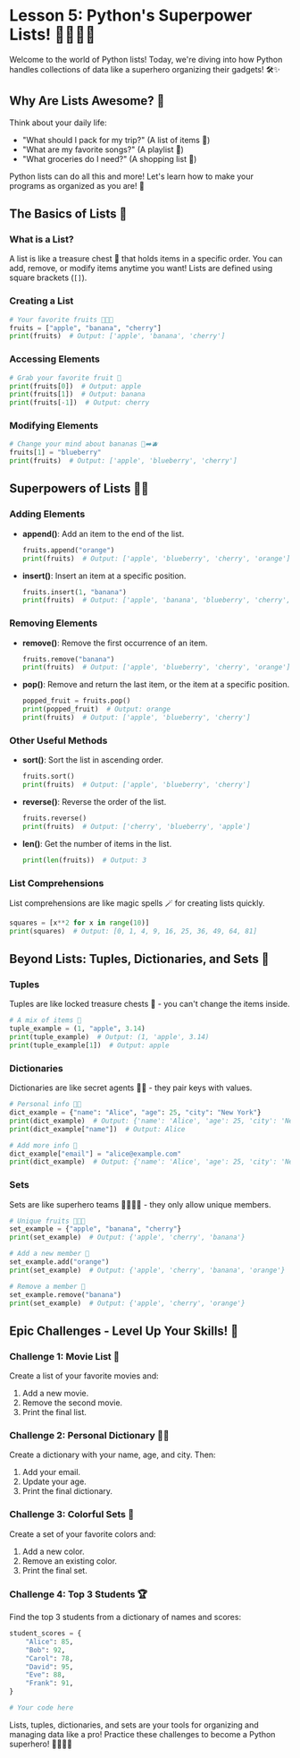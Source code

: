 # Lesson 5: Python's Superpower Lists! 🦸‍♂️🦸‍♀️

Welcome to the world of Python lists! Today, we're diving into how Python handles collections of data like a superhero organizing their gadgets! 🛠️✨

## Why Are Lists Awesome? 🤔

Think about your daily life:
- "What should I pack for my trip?" (A list of items 🧳)
- "What are my favorite songs?" (A playlist 🎵)
- "What groceries do I need?" (A shopping list 🛒)

Python lists can do all this and more! Let's learn how to make your programs as organized as you are! 🧠

## The Basics of Lists 📝

### What is a List?
A list is like a treasure chest 🧰 that holds items in a specific order. You can add, remove, or modify items anytime you want! Lists are defined using square brackets (`[]`).

### Creating a List
```python
# Your favorite fruits 🍎🍌🍒
fruits = ["apple", "banana", "cherry"]
print(fruits)  # Output: ['apple', 'banana', 'cherry']
```

### Accessing Elements
```python
# Grab your favorite fruit 🍎
print(fruits[0])  # Output: apple
print(fruits[1])  # Output: banana
print(fruits[-1])  # Output: cherry
```

### Modifying Elements
```python
# Change your mind about bananas 🍌➡️🫐
fruits[1] = "blueberry"
print(fruits)  # Output: ['apple', 'blueberry', 'cherry']
```

## Superpowers of Lists 🦸‍♂️

### Adding Elements
- **append()**: Add an item to the end of the list.
  ```python
  fruits.append("orange")
  print(fruits)  # Output: ['apple', 'blueberry', 'cherry', 'orange']
  ```

- **insert()**: Insert an item at a specific position.
  ```python
  fruits.insert(1, "banana")
  print(fruits)  # Output: ['apple', 'banana', 'blueberry', 'cherry', 'orange']
  ```

### Removing Elements
- **remove()**: Remove the first occurrence of an item.
  ```python
  fruits.remove("banana")
  print(fruits)  # Output: ['apple', 'blueberry', 'cherry', 'orange']
  ```

- **pop()**: Remove and return the last item, or the item at a specific position.
  ```python
  popped_fruit = fruits.pop()
  print(popped_fruit)  # Output: orange
  print(fruits)  # Output: ['apple', 'blueberry', 'cherry']
  ```

### Other Useful Methods
- **sort()**: Sort the list in ascending order.
  ```python
  fruits.sort()
  print(fruits)  # Output: ['apple', 'blueberry', 'cherry']
  ```

- **reverse()**: Reverse the order of the list.
  ```python
  fruits.reverse()
  print(fruits)  # Output: ['cherry', 'blueberry', 'apple']
  ```

- **len()**: Get the number of items in the list.
  ```python
  print(len(fruits))  # Output: 3
  ```

### List Comprehensions
List comprehensions are like magic spells 🪄 for creating lists quickly.
```python
squares = [x**2 for x in range(10)]
print(squares)  # Output: [0, 1, 4, 9, 16, 25, 36, 49, 64, 81]
```

## Beyond Lists: Tuples, Dictionaries, and Sets 🌟

### Tuples
Tuples are like locked treasure chests 🧰 - you can't change the items inside.
```python
# A mix of items 🎲
tuple_example = (1, "apple", 3.14)
print(tuple_example)  # Output: (1, 'apple', 3.14)
print(tuple_example[1])  # Output: apple
```

### Dictionaries
Dictionaries are like secret agents 🕵️‍♂️ - they pair keys with values.
```python
# Personal info 🧑‍💻
dict_example = {"name": "Alice", "age": 25, "city": "New York"}
print(dict_example)  # Output: {'name': 'Alice', 'age': 25, 'city': 'New York'}
print(dict_example["name"])  # Output: Alice

# Add more info 📧
dict_example["email"] = "alice@example.com"
print(dict_example)  # Output: {'name': 'Alice', 'age': 25, 'city': 'New York', 'email': 'alice@example.com'}
```

### Sets
Sets are like superhero teams 🦸‍♀️🦸‍♂️ - they only allow unique members.
```python
# Unique fruits 🍎🍌🍒
set_example = {"apple", "banana", "cherry"}
print(set_example)  # Output: {'apple', 'cherry', 'banana'}

# Add a new member 🍊
set_example.add("orange")
print(set_example)  # Output: {'apple', 'cherry', 'banana', 'orange'}

# Remove a member 🍌
set_example.remove("banana")
print(set_example)  # Output: {'apple', 'cherry', 'orange'}
```

## Epic Challenges - Level Up Your Skills! 🚀

### Challenge 1: Movie List 🎥
Create a list of your favorite movies and:
1. Add a new movie.
2. Remove the second movie.
3. Print the final list.

### Challenge 2: Personal Dictionary 🧑‍💻
Create a dictionary with your name, age, and city. Then:
1. Add your email.
2. Update your age.
3. Print the final dictionary.

### Challenge 3: Colorful Sets 🌈
Create a set of your favorite colors and:
1. Add a new color.
2. Remove an existing color.
3. Print the final set.

### Challenge 4: Top 3 Students 🏆
Find the top 3 students from a dictionary of names and scores:
```python
student_scores = {
    "Alice": 85,
    "Bob": 92,
    "Carol": 78,
    "David": 95,
    "Eve": 88,
    "Frank": 91,
}

# Your code here
```

Lists, tuples, dictionaries, and sets are your tools for organizing and managing data like a pro! Practice these challenges to become a Python superhero! 🦸‍♂️🦸‍♀️
